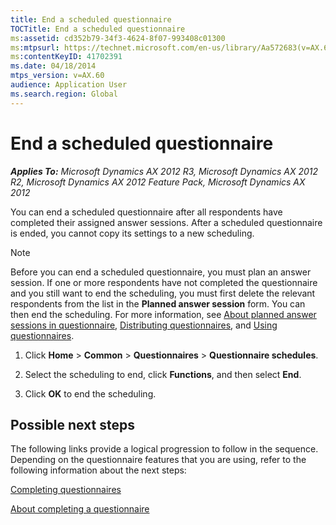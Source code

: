 ```yaml
---
title: End a scheduled questionnaire
TOCTitle: End a scheduled questionnaire
ms:assetid: cd352b79-34f3-4624-8f07-993408c01300
ms:mtpsurl: https://technet.microsoft.com/en-us/library/Aa572683(v=AX.60)
ms:contentKeyID: 41702391
ms.date: 04/18/2014
mtps_version: v=AX.60
audience: Application User
ms.search.region: Global
---
```


# End a scheduled questionnaire 


_**Applies To:** Microsoft Dynamics AX 2012 R3, Microsoft Dynamics AX 2012 R2, Microsoft Dynamics AX 2012 Feature Pack, Microsoft Dynamics AX 2012_

You can end a scheduled questionnaire after all respondents have completed their assigned answer sessions. After a scheduled questionnaire is ended, you cannot copy its settings to a new scheduling.


> [!NOTE]
> <P>Before you can end a scheduled questionnaire, you must plan an answer session. If one or more respondents have not completed the questionnaire and you still want to end the scheduling, you must first delete the relevant respondents from the list in the <STRONG>Planned answer session</STRONG> form. You can then end the scheduling. For more information, see <A href="about-planned-answer-sessions-in-questionnaire.md">About planned answer sessions in questionnaire</A>, <A href="distributing-questionnaires.md">Distributing questionnaires</A>, and <A href="using-questionnaires.md">Using questionnaires</A>.</P>



1.  Click **Home** \> **Common** \> **Questionnaires** \> **Questionnaire schedules**.

2.  Select the scheduling to end, click **Functions**, and then select **End**.

3.  Click **OK** to end the scheduling.

## Possible next steps

The following links provide a logical progression to follow in the sequence. Depending on the questionnaire features that you are using, refer to the following information about the next steps:

[Completing questionnaires](completing-questionnaires.md)

[About completing a questionnaire](about-completing-a-questionnaire.md)

  


